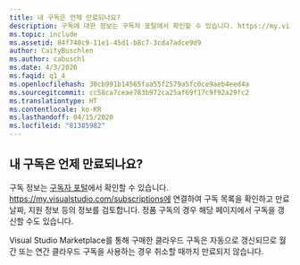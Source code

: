 ```yaml
---
title: 내 구독은 언제 만료되나요?
description: 구독에 대한 정보는 구독자 포털에서 확인할 수 있습니다. https://my.visualstudio.com/subscriptions 에 연결하여...
ms.topic: include
ms.assetid: 84f740c9-11e1-45d1-b8c7-3cda7adce9d9
author: CaityBuschlen
ms.author: cabuschl
ms.date: 4/3/2020
ms.faqid: q1_4
ms.openlocfilehash: 30cb991b14565faa55f2579a5fc0ce9aeb4eed4a
ms.sourcegitcommit: cc58ca7ceae783b972ca25af69f17c9f92a29fc2
ms.translationtype: HT
ms.contentlocale: ko-KR
ms.lasthandoff: 04/15/2020
ms.locfileid: "81385982"
---
```

## <a name="when-does-my-subscription-expire"></a>내 구독은 언제 만료되나요?

구독 정보는 [구독자 포털](https://my.visualstudio.com/subscriptions)에서 확인할 수 있습니다. https://my.visualstudio.com/subscriptions에 연결하여 구독 목록을 확인하고 만료 날짜, 지원 정보 등의 정보를 검토합니다. 정품 구독의 경우 해당 페이지에서 구독을 갱신할 수도 있습니다.

Visual Studio Marketplace를 통해 구매한 클라우드 구독은 자동으로 갱신되므로 월간 또는 연간 클라우드 구독을 사용하는 경우 취소할 때까지 만료되지 않습니다.

